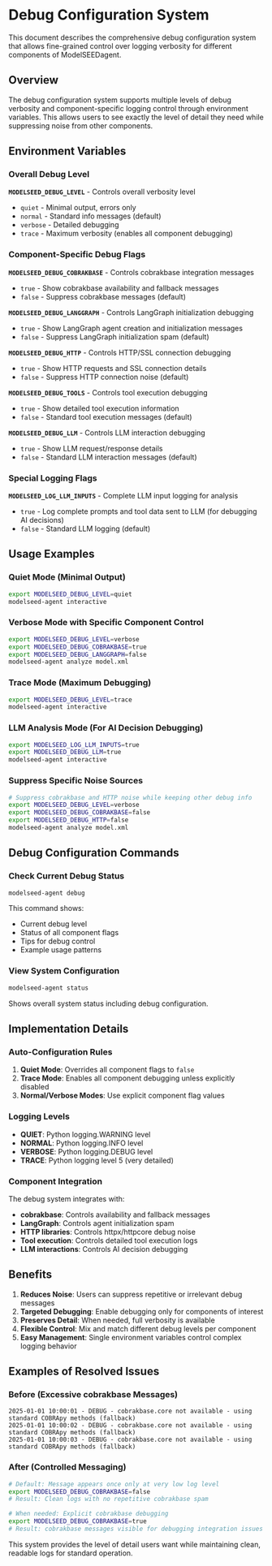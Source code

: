 # Debug Configuration System

This document describes the comprehensive debug configuration system that allows fine-grained control over logging verbosity for different components of ModelSEEDagent.

## Overview

The debug configuration system supports multiple levels of debug verbosity and component-specific logging control through environment variables. This allows users to see exactly the level of detail they need while suppressing noise from other components.

## Environment Variables

### Overall Debug Level

**`MODELSEED_DEBUG_LEVEL`** - Controls overall verbosity level
- `quiet` - Minimal output, errors only
- `normal` - Standard info messages (default)
- `verbose` - Detailed debugging
- `trace` - Maximum verbosity (enables all component debugging)

### Component-Specific Debug Flags

**`MODELSEED_DEBUG_COBRAKBASE`** - Controls cobrakbase integration messages
- `true` - Show cobrakbase availability and fallback messages
- `false` - Suppress cobrakbase messages (default)

**`MODELSEED_DEBUG_LANGGRAPH`** - Controls LangGraph initialization debugging
- `true` - Show LangGraph agent creation and initialization messages
- `false` - Suppress LangGraph initialization spam (default)

**`MODELSEED_DEBUG_HTTP`** - Controls HTTP/SSL connection debugging
- `true` - Show HTTP requests and SSL connection details
- `false` - Suppress HTTP connection noise (default)

**`MODELSEED_DEBUG_TOOLS`** - Controls tool execution debugging
- `true` - Show detailed tool execution information
- `false` - Standard tool execution messages (default)

**`MODELSEED_DEBUG_LLM`** - Controls LLM interaction debugging
- `true` - Show LLM request/response details
- `false` - Standard LLM interaction messages (default)

### Special Logging Flags

**`MODELSEED_LOG_LLM_INPUTS`** - Complete LLM input logging for analysis
- `true` - Log complete prompts and tool data sent to LLM (for debugging AI decisions)
- `false` - Standard LLM logging (default)

## Usage Examples

### Quiet Mode (Minimal Output)
```bash
export MODELSEED_DEBUG_LEVEL=quiet
modelseed-agent interactive
```

### Verbose Mode with Specific Component Control
```bash
export MODELSEED_DEBUG_LEVEL=verbose
export MODELSEED_DEBUG_COBRAKBASE=true
export MODELSEED_DEBUG_LANGGRAPH=false
modelseed-agent analyze model.xml
```

### Trace Mode (Maximum Debugging)
```bash
export MODELSEED_DEBUG_LEVEL=trace
modelseed-agent interactive
```

### LLM Analysis Mode (For AI Decision Debugging)
```bash
export MODELSEED_LOG_LLM_INPUTS=true
export MODELSEED_DEBUG_LLM=true
modelseed-agent interactive
```

### Suppress Specific Noise Sources
```bash
# Suppress cobrakbase and HTTP noise while keeping other debug info
export MODELSEED_DEBUG_LEVEL=verbose
export MODELSEED_DEBUG_COBRAKBASE=false
export MODELSEED_DEBUG_HTTP=false
modelseed-agent analyze model.xml
```

## Debug Configuration Commands

### Check Current Debug Status
```bash
modelseed-agent debug
```

This command shows:
- Current debug level
- Status of all component flags
- Tips for debug control
- Example usage patterns

### View System Configuration
```bash
modelseed-agent status
```

Shows overall system status including debug configuration.

## Implementation Details

### Auto-Configuration Rules

1. **Quiet Mode**: Overrides all component flags to `false`
2. **Trace Mode**: Enables all component debugging unless explicitly disabled
3. **Normal/Verbose Modes**: Use explicit component flag values

### Logging Levels

- **QUIET**: Python logging.WARNING level
- **NORMAL**: Python logging.INFO level
- **VERBOSE**: Python logging.DEBUG level
- **TRACE**: Python logging level 5 (very detailed)

### Component Integration

The debug system integrates with:
- **cobrakbase**: Controls availability and fallback messages
- **LangGraph**: Controls agent initialization spam
- **HTTP libraries**: Controls httpx/httpcore debug noise
- **Tool execution**: Controls detailed tool execution logs
- **LLM interactions**: Controls AI decision debugging

## Benefits

1. **Reduces Noise**: Users can suppress repetitive or irrelevant debug messages
2. **Targeted Debugging**: Enable debugging only for components of interest
3. **Preserves Detail**: When needed, full verbosity is available
4. **Flexible Control**: Mix and match different debug levels per component
5. **Easy Management**: Single environment variables control complex logging behavior

## Examples of Resolved Issues

### Before (Excessive cobrakbase Messages)
```
2025-01-01 10:00:01 - DEBUG - cobrakbase.core not available - using standard COBRApy methods (fallback)
2025-01-01 10:00:02 - DEBUG - cobrakbase.core not available - using standard COBRApy methods (fallback)
2025-01-01 10:00:03 - DEBUG - cobrakbase.core not available - using standard COBRApy methods (fallback)
```

### After (Controlled Messaging)
```bash
# Default: Message appears once only at very low log level
export MODELSEED_DEBUG_COBRAKBASE=false
# Result: Clean logs with no repetitive cobrakbase spam

# When needed: Explicit cobrakbase debugging
export MODELSEED_DEBUG_COBRAKBASE=true
# Result: cobrakbase messages visible for debugging integration issues
```

This system provides the level of detail users want while maintaining clean, readable logs for standard operation.
